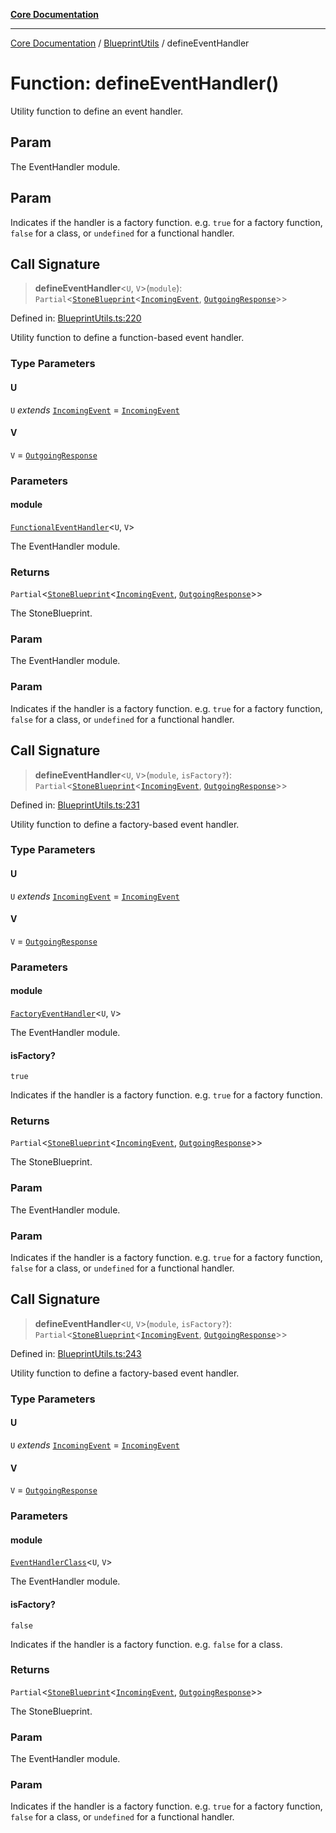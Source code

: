 [**Core Documentation**](../../README.md)

***

[Core Documentation](../../README.md) / [BlueprintUtils](../README.md) / defineEventHandler

# Function: defineEventHandler()

Utility function to define an event handler.

## Param

The EventHandler module.

## Param

Indicates if the handler is a factory function. e.g. `true` for a factory function, `false` for a class, or `undefined` for a functional handler.

## Call Signature

> **defineEventHandler**\<`U`, `V`\>(`module`): `Partial`\<[`StoneBlueprint`](../../options/StoneBlueprint/interfaces/StoneBlueprint.md)\<[`IncomingEvent`](../../events/IncomingEvent/classes/IncomingEvent.md), [`OutgoingResponse`](../../events/OutgoingResponse/classes/OutgoingResponse.md)\>\>

Defined in: [BlueprintUtils.ts:220](https://github.com/stonemjs/core/blob/e2200da501349da1fec304d821c002bb6d055b61/src/BlueprintUtils.ts#L220)

Utility function to define a function-based event handler.

### Type Parameters

#### U

`U` *extends* [`IncomingEvent`](../../events/IncomingEvent/classes/IncomingEvent.md) = [`IncomingEvent`](../../events/IncomingEvent/classes/IncomingEvent.md)

#### V

`V` = [`OutgoingResponse`](../../events/OutgoingResponse/classes/OutgoingResponse.md)

### Parameters

#### module

[`FunctionalEventHandler`](../../declarations/type-aliases/FunctionalEventHandler.md)\<`U`, `V`\>

The EventHandler module.

### Returns

`Partial`\<[`StoneBlueprint`](../../options/StoneBlueprint/interfaces/StoneBlueprint.md)\<[`IncomingEvent`](../../events/IncomingEvent/classes/IncomingEvent.md), [`OutgoingResponse`](../../events/OutgoingResponse/classes/OutgoingResponse.md)\>\>

The StoneBlueprint.

### Param

The EventHandler module.

### Param

Indicates if the handler is a factory function. e.g. `true` for a factory function, `false` for a class, or `undefined` for a functional handler.

## Call Signature

> **defineEventHandler**\<`U`, `V`\>(`module`, `isFactory?`): `Partial`\<[`StoneBlueprint`](../../options/StoneBlueprint/interfaces/StoneBlueprint.md)\<[`IncomingEvent`](../../events/IncomingEvent/classes/IncomingEvent.md), [`OutgoingResponse`](../../events/OutgoingResponse/classes/OutgoingResponse.md)\>\>

Defined in: [BlueprintUtils.ts:231](https://github.com/stonemjs/core/blob/e2200da501349da1fec304d821c002bb6d055b61/src/BlueprintUtils.ts#L231)

Utility function to define a factory-based event handler.

### Type Parameters

#### U

`U` *extends* [`IncomingEvent`](../../events/IncomingEvent/classes/IncomingEvent.md) = [`IncomingEvent`](../../events/IncomingEvent/classes/IncomingEvent.md)

#### V

`V` = [`OutgoingResponse`](../../events/OutgoingResponse/classes/OutgoingResponse.md)

### Parameters

#### module

[`FactoryEventHandler`](../../declarations/type-aliases/FactoryEventHandler.md)\<`U`, `V`\>

The EventHandler module.

#### isFactory?

`true`

Indicates if the handler is a factory function. e.g. `true` for a factory function.

### Returns

`Partial`\<[`StoneBlueprint`](../../options/StoneBlueprint/interfaces/StoneBlueprint.md)\<[`IncomingEvent`](../../events/IncomingEvent/classes/IncomingEvent.md), [`OutgoingResponse`](../../events/OutgoingResponse/classes/OutgoingResponse.md)\>\>

The StoneBlueprint.

### Param

The EventHandler module.

### Param

Indicates if the handler is a factory function. e.g. `true` for a factory function, `false` for a class, or `undefined` for a functional handler.

## Call Signature

> **defineEventHandler**\<`U`, `V`\>(`module`, `isFactory?`): `Partial`\<[`StoneBlueprint`](../../options/StoneBlueprint/interfaces/StoneBlueprint.md)\<[`IncomingEvent`](../../events/IncomingEvent/classes/IncomingEvent.md), [`OutgoingResponse`](../../events/OutgoingResponse/classes/OutgoingResponse.md)\>\>

Defined in: [BlueprintUtils.ts:243](https://github.com/stonemjs/core/blob/e2200da501349da1fec304d821c002bb6d055b61/src/BlueprintUtils.ts#L243)

Utility function to define a factory-based event handler.

### Type Parameters

#### U

`U` *extends* [`IncomingEvent`](../../events/IncomingEvent/classes/IncomingEvent.md) = [`IncomingEvent`](../../events/IncomingEvent/classes/IncomingEvent.md)

#### V

`V` = [`OutgoingResponse`](../../events/OutgoingResponse/classes/OutgoingResponse.md)

### Parameters

#### module

[`EventHandlerClass`](../../declarations/type-aliases/EventHandlerClass.md)\<`U`, `V`\>

The EventHandler module.

#### isFactory?

`false`

Indicates if the handler is a factory function. e.g. `false` for a class.

### Returns

`Partial`\<[`StoneBlueprint`](../../options/StoneBlueprint/interfaces/StoneBlueprint.md)\<[`IncomingEvent`](../../events/IncomingEvent/classes/IncomingEvent.md), [`OutgoingResponse`](../../events/OutgoingResponse/classes/OutgoingResponse.md)\>\>

The StoneBlueprint.

### Param

The EventHandler module.

### Param

Indicates if the handler is a factory function. e.g. `true` for a factory function, `false` for a class, or `undefined` for a functional handler.
